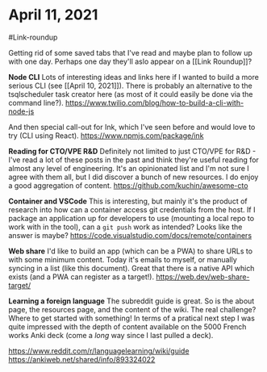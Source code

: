 # April 11, 2021

#Link-roundup

Getting rid of some saved tabs that I've read and maybe plan to follow up with one day.  Perhaps one day they'll aslo appear on a [[Link Roundup]]?

**Node CLI**
Lots of interesting ideas and links here if I wanted to build a more serious CLI (see [[April 10, 2021]]).  There is probably an alternative to the tsqlscheduler task creator here (as most of it could easily be done via the command line?).
https://www.twilio.com/blog/how-to-build-a-cli-with-node-js

And then special call-out for Ink, which I've seen before and would love to try (CLI using React).
https://www.npmjs.com/package/ink

**Reading for CTO/VPE R&D**
Definitely not limited to just CTO/VPE for R&D - I've read a lot of these posts in the past and think they're useful reading for almost any level of engineering.  It's an opinionated list and I'm not sure I agree with them all, but I did discover a bunch of new resources.  I do enjoy a good aggregation of content.
https://github.com/kuchin/awesome-cto

**Container and VSCode**
This is interesting, but mainly it's the product of research into how can a container access git credentials from the host.  If I package an application up for developers to use (mounting a local repo to work with in the tool), can a `git push` work as intended?  Looks like the answer is maybe? 
https://code.visualstudio.com/docs/remote/containers

**Web share**
I'd like to build an app (which can be a PWA) to share URLs to with some minimum content.  Today it's emails to myself, or manually syncing in a list (like this document).  Great that there is a native API which exists (and a PWA can register as a target!).
https://web.dev/web-share-target/

**Learning a foreign language**
The subreddit guide is great.  So is the about page, the resources page, and the content of the wiki.  The real challenge?  Where to get started with something!  In terms of a pratical next step I was quite impressed with the depth of content available on the 5000 French works Anki deck (come a _long_ way since I last pulled a deck).

https://www.reddit.com/r/languagelearning/wiki/guide
https://ankiweb.net/shared/info/893324022
